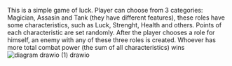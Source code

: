 This is a simple game of luck. 
Player can choose from 3 categories: 
Magician, Assasin and Tank (they have different features), these roles have some characteristics, such as Luck, Strenght, Health and others.
Points of each characteristic are set randomly. After the player chooses a role for himself, an enemy with any of these three roles is created. 
Whoever has more total combat power (the sum of all characteristics) wins
![diagram drawio (1) drawio](https://user-images.githubusercontent.com/101881077/232138067-bc2c014f-0ad4-4c91-967f-6f3973f0b117.png)
